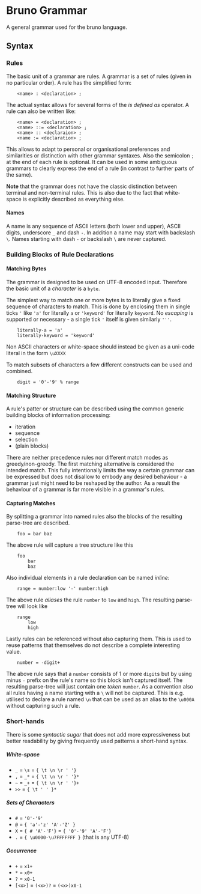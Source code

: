 
Bruno Grammar
=============
                                                      
A general grammar used for the bruno language.

## Syntax
### Rules
The basic unit of a grammar are rules. A grammar is a set of rules (given in no particular order).
A rule has the simplified form:

		<name> : <declaration> ;

The actual syntax allows for several forms of the _is defined as_ operator. A rule can also be written like:

		<name> = <declaration> ;
		<name> ::= <declaration> ;
		<name> :: <declaraion> ;
		<name := <declaration> ;

This allows to adapt to personal or organisational preferences and similarities or distinction with other grammar syntaxes. 
	Also the semicolon `;` at the end of each rule is optional. It can be used in some ambiguous grammars to clearly express the end of a rule (in contrast to further parts of the same).

**Note** that the grammar does not have the classic distinction between terminal and non-terminal rules. This is also due to the fact that white-space is explicitly described as everything else. 

#### Names
A name is any sequence of ASCII letters (both lower and upper), ASCII digits, underscore `_` and dash `-`. In addition a name may start with backslash `\`. Names starting with dash `-` or backslash `\` are never captured. 

### Building Blocks of Rule Declarations
#### Matching Bytes 
The grammar is designed to be used on UTF-8 encoded input. Therefore the basic unit of a _character_ is a `byte`.

The simplest way to match one or more bytes is to literally give a fixed sequence of characters to match.
This is done by enclosing them in single ticks `'` like `'a'` for literally `a` or `'keyword'` for literally `keyword`.
No _escaping_ is supported or necessary - a single tick `'` itself is given similarly `'''`.

		literally-a = 'a'
		literally-keyword = 'keyword'

Non ASCII characters or white-space should instead be given as a uni-code literal in the form `\uXXXX`

To match subsets of characters a few different constructs can be used and combined.

		digit = '0'-'9' % range
		

#### Matching Structure
A rule's patter or structure can be described using the common generic building blocks of information processing:

- iteration
- sequence
- selection
- (plain blocks)

There are neither precedence rules nor different match modes as greedy/non-greedy. The first matching alternative is considered the intended match. 
This fully intentionally limits the way a certain grammar can be expressed but does not disallow to embody any desired behaviour - a grammar just might need to be reshaped by the author. As a result the behaviour of a grammar is far more visible in a grammar's rules.

#### Capturing Matches
By splitting a grammar into named rules also the blocks of the resulting parse-tree are described.

		foo = bar baz

The above rule will capture a tree structure like this

		foo
			bar
			baz

Also individual elements in a rule declaration can be named _inline_:

		range = number:low '-' number:high

The above rule _aliases_ the rule `number` to `low` and `high`. The resulting parse-tree will look like

		range
			low
			high

Lastly rules can be referenced without also capturing them. This is used to reuse patterns that themselves do not describe a complete interesting value.

		number = -digit+

The above rule says that a `number` consists of 1 or more `digit`s but by using minus `-` prefix on the rule's name so this block isn't captured itself. The resulting parse-tree will just contain one _token_ `number`. As a convention also all rules having a name starting with a `\` will not be captured. This is e.g. utilised to declare a rule named `\n` that can be used as an alias to the `\u000A` without capturing such a rule. 

### Short-hands
There is some _syntactic sugar_ that does not add more expressiveness but better readability by giving frequently used patterns a short-hand syntax.

##### White-space
- `_` = `\s` = `{ \t \n \r ' '}`
- `,` = `_*` = `{ \t \n \r ' '}*`
- `~` = `_+` = `{ \t \n \r ' '}+`
- `>>` = `{ \t ' ' }*`

##### Sets of Characters
- `#` = `'0'-'9'`
- `@` = `{ 'a'-'z' 'A'-'Z' }`
- `X` = `{ # 'A'-'F'}` = `{ '0'-'9' 'A'-'F'}`
- `.` = `{ \u0000-\u7FFFFFFF }` (that is any UTF-8)

##### Occurrence
- `+` = `x1+`
- `*` = `x0+`
- `?` = `x0-1`
- `[<x>]` = `(<x>)?` = `(<x>)x0-1`
		                                                      
